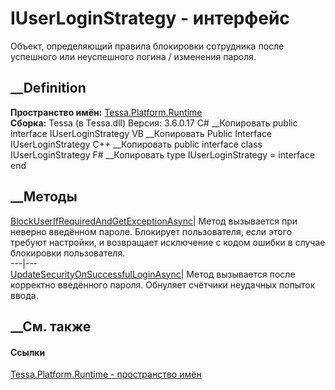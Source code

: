 # IUserLoginStrategy - интерфейс
Объект, определяющий правила блокировки сотрудника после успешного или
неуспешного логина / изменения пароля.
## __Definition
 **Пространство имён:** [Tessa.Platform.Runtime](N_Tessa_Platform_Runtime.htm)  
 **Сборка:** Tessa (в Tessa.dll) Версия: 3.6.0.17
C# __Копировать
     public interface IUserLoginStrategy
VB __Копировать
     Public Interface IUserLoginStrategy
C++ __Копировать
     public interface class IUserLoginStrategy
F# __Копировать
     type IUserLoginStrategy = interface end
##  __Методы
[BlockUserIfRequiredAndGetExceptionAsync](M_Tessa_Platform_Runtime_IUserLoginStrategy_BlockUserIfRequiredAndGetExceptionAsync.htm)|
Метод вызывается при неверно введённом пароле. Блокирует пользователя, если
этого требуют настройки, и возвращает исключение с кодом ошибки в случае
блокировки пользователя.  
---|---  
[UpdateSecurityOnSuccessfulLoginAsync](M_Tessa_Platform_Runtime_IUserLoginStrategy_UpdateSecurityOnSuccessfulLoginAsync.htm)|
Метод вызывается после корректно введённого пароля. Обнуляет счётчики
неудачных попыток ввода.  
## __См. также
#### Ссылки
[Tessa.Platform.Runtime - пространство имён](N_Tessa_Platform_Runtime.htm)
